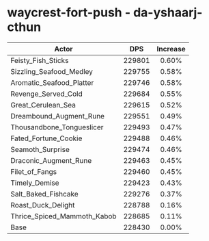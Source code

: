 # waycrest-fort-push - da-yshaarj-cthun
| Actor | DPS | Increase |
|---|:---:|:---:|
|Feisty_Fish_Sticks|229801|0.60%|
|Sizzling_Seafood_Medley|229755|0.58%|
|Aromatic_Seafood_Platter|229746|0.58%|
|Revenge_Served_Cold|229684|0.55%|
|Great_Cerulean_Sea|229615|0.52%|
|Dreambound_Augment_Rune|229551|0.49%|
|Thousandbone_Tongueslicer|229493|0.47%|
|Fated_Fortune_Cookie|229488|0.46%|
|Seamoth_Surprise|229474|0.46%|
|Draconic_Augment_Rune|229463|0.45%|
|Filet_of_Fangs|229460|0.45%|
|Timely_Demise|229423|0.43%|
|Salt_Baked_Fishcake|229276|0.37%|
|Roast_Duck_Delight|228788|0.16%|
|Thrice_Spiced_Mammoth_Kabob|228685|0.11%|
|Base|228430|0.00%|
